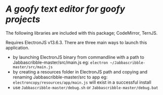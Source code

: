 # *A goofy text editor for goofy projects*

The following libraries are included with this package; CodeMirror, TernJS.

Requires ElectronJS v13.6.3. There are three main ways to launch this application.
- by launching ElectronJS binary from commandline with a path to Jabbascribble-master/src/main.js
eg: `electron ~/Jabbascribble-master/src/main.js`
- by creating a resources folder in ElectronJS path and copying and renaming Jabbascribble-master/src to app
eg: `electroncopy/resources/app/main.js` will exist in a successful install
- use `Jabbascribble-master/debug.sh` or `Jabbascribble-master/debug.bat`